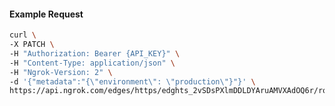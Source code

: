 <!-- Code generated for API Clients. DO NOT EDIT. -->

#### Example Request

```bash
curl \
-X PATCH \
-H "Authorization: Bearer {API_KEY}" \
-H "Content-Type: application/json" \
-H "Ngrok-Version: 2" \
-d '{"metadata":"{\"environment\": \"production\"}"}' \
https://api.ngrok.com/edges/https/edghts_2vSDsPXlmDDLDYAruAMVXAdOQ6r/routes/edghtsrt_2vSDsSMgra1Y26mRPH7nrWZsg1L
```
